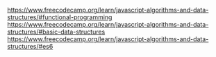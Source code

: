 https://www.freecodecamp.org/learn/javascript-algorithms-and-data-structures/#functional-programming
https://www.freecodecamp.org/learn/javascript-algorithms-and-data-structures/#basic-data-structures
https://www.freecodecamp.org/learn/javascript-algorithms-and-data-structures/#es6 